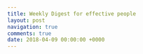 ```yaml
---
title: Weekly Digest for effective people
layout: post
navigation: true
comments: true
date: 2018-04-09 00:00:00 +0000
---
```

